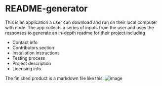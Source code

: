 # README-generator
This is an application a user can download and run on their local computer with node. The app collects a series of inputs from the user and uses the responses to generate an in-depth readme for their project including
- Contact info
- Contributors section
- Installation instructions
- Testing process
- Project description
- Licensing info

The finished product is a markdown file like this:
![image](https://user-images.githubusercontent.com/96367186/167266043-1c0ef306-3da9-4449-b0d8-7ad5d545fc8b.png)

